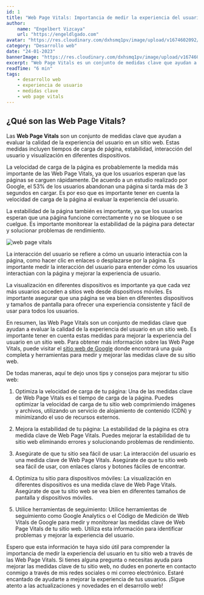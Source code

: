 ```yaml
---
id: 1
title: "Web Page Vitals: Importancia de medir la experiencia del usuario en un sitio web"
author:
    name: "Engelbert Vizcaya"
    url: "https://engeldlgado.com"
avatar: "https://res.cloudinary.com/dxhsmq1pv/image/upload/v1674602092/engeldlgado/avatar_zxqozh.jpg"
category: "Desarrollo web"
date: "24-01-2023"
bannerImage: "https://res.cloudinary.com/dxhsmq1pv/image/upload/v1674606061/engeldlgado/post/core-web-vitals-banner_tbusx2.jpg"
excerpt: "Web Page Vitals es un conjunto de medidas clave que ayudan a evaluar la calidad de la experiencia del usuario en un sitio web."
readTime: "6 min"
tags:
    - desarrollo web
    - experiencia de usuario
    - medidas clave
    - web page vitals
---
```



## ¿Qué son las Web Page Vitals?

Las **Web Page Vitals** son un conjunto de medidas clave que ayudan a evaluar la calidad de la experiencia del usuario en un sitio web. Estas medidas incluyen tiempos de carga de página, estabilidad, interacción del usuario y visualización en diferentes dispositivos.

La velocidad de carga de la página es probablemente la medida más importante de las Web Page Vitals, ya que los usuarios esperan que las páginas se carguen rápidamente. De acuerdo a un estudio realizado por Google, el 53% de los usuarios abandonan una página si tarda más de 3 segundos en cargar. Es por eso que es importante tener en cuenta la velocidad de carga de la página al evaluar la experiencia del usuario.

La estabilidad de la página también es importante, ya que los usuarios esperan que una página funcione correctamente y no se bloquee o se cuelgue. Es importante monitorear la estabilidad de la página para detectar y solucionar problemas de rendimiento.

![web page vitals](https://res.cloudinary.com/dxhsmq1pv/image/upload/v1674605705/engeldlgado/post/core-web-vitals_gwwagg.png)

La interacción del usuario se refiere a cómo un usuario interactúa con la página, como hacer clic en enlaces o desplazarse por la página. Es importante medir la interacción del usuario para entender cómo los usuarios interactúan con la página y mejorar la experiencia de usuario.

La visualización en diferentes dispositivos es importante ya que cada vez más usuarios acceden a sitios web desde dispositivos móviles. Es importante asegurar que una página se vea bien en diferentes dispositivos y tamaños de pantalla para ofrecer una experiencia consistente y fácil de usar para todos los usuarios.

En resumen, las Web Page Vitals son un conjunto de medidas clave que ayudan a evaluar la calidad de la experiencia del usuario en un sitio web. Es importante tener en cuenta estas medidas para mejorar la experiencia del usuario en un sitio web. Para obtener más información sobre las Web Page Vitals, puede visitar el [sitio web de Google](https://developers.google.com/web/tools/web-vitals) donde encontrará una guía completa y herramientas para medir y mejorar las medidas clave de su sitio web.

De todas maneras, aquí te dejo unos tips y consejos para mejorar tu sitio web:

1.  Optimiza la velocidad de carga de tu página: Una de las medidas clave de Web Page Vitals es el tiempo de carga de la página. Puedes optimizar la velocidad de carga de tu sitio web comprimiendo imágenes y archivos, utilizando un servicio de alojamiento de contenido (CDN) y minimizando el uso de recursos externos.

2.  Mejora la estabilidad de tu página: La estabilidad de la página es otra medida clave de Web Page Vitals. Puedes mejorar la estabilidad de tu sitio web eliminando errores y solucionando problemas de rendimiento.

3.  Asegúrate de que tu sitio sea fácil de usar: La interacción del usuario es una medida clave de Web Page Vitals. Asegúrate de que tu sitio web sea fácil de usar, con enlaces claros y botones fáciles de encontrar.

4.  Optimiza tu sitio para dispositivos móviles: La visualización en diferentes dispositivos es una medida clave de Web Page Vitals. Asegúrate de que tu sitio web se vea bien en diferentes tamaños de pantalla y dispositivos móviles.

5.  Utilice herramientas de seguimiento: Utilice herramientas de seguimiento como Google Analytics o el Código de Medición de Web Vitals de Google para medir y monitorear las medidas clave de Web Page Vitals de tu sitio web. Utiliza esta información para identificar problemas y mejorar la experiencia del usuario.

Espero que esta información te haya sido útil para comprender la importancia de medir la experiencia del usuario en tu sitio web a través de las Web Page Vitals. Si tienes alguna pregunta o necesitas ayuda para mejorar las medidas clave de tu sitio web, no dudes en ponerte en contacto conmigo a través de mis redes sociales o mi correo electrónico. Estaré encantado de ayudarte a mejorar la experiencia de tus usuarios. ¡Sigue atento a las actualizaciones y novedades en el desarrollo web!